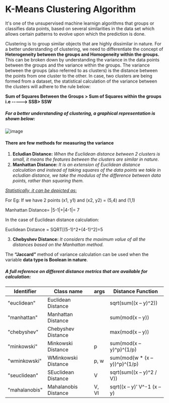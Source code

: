# K-Means Clustering Algorithm

It's one of the unsupervised machine learnign algorithms that groups or classifies data points, based on several similarities in the data set which allows certain patterns to evolve upon which the prediction is done.

Clustering is to group similar objects that are highly dissimilar in nature. For a better understanding of clustering, we need to differentiate the concept of **Heterogeneity between the groups and Homogeneity within the groups.**  This can be broken down by understanding the variance in the data points between the groups and the variance within the groups. The variance between the groups (also referred to as clusters) is the distance between the points from one cluster to the other. In case, two clusters are being formed from a dataset, the statistical calculation of the variance between the clusters will adhere to the rule below:

  **Sum of Squares Between the Groups > Sum of Squares within the groups i.e -----> SSB> SSW**

##### For a better understanding of clustering, a graphical representation is shown below:

![image](https://user-images.githubusercontent.com/30498799/115366678-1d45b100-a1f8-11eb-9a80-3d1c2a29f1a6.png)

#### There are few methods for measuring the variance

1.  **Ecludian Distance:** _When the Euclidean distance between 2 clusters is small, it means the features between the clusters are similar in nature._
2.  **Manhattan Distance:** _It is an extension of Euclidean distance calculation and instead of taking squares of the data points we takle in ecludian distance, we take the modulus of the difference between data points, rather than squaring them._

<u> _Statistically, it can be depicted as_: </u>

For Eg: If we have 2 points (x1, y1) and (x2, y2) = (5,4) and (1,1)

Manhattan Distance= |5-1|+|4-1|= 7

In the case of Euclidean distance calculation:

Euclidean Distance = SQRT[(5-1)^2+(4-1)^2]=5

3.  **Chebyshev Distance:** _It considers the maximum value of all the distances based on the Manhattan method._


The **“Jaccard”** method of variance calculation can be used when the variable **data type is Boolean in nature**.

##### A full reference on different distance metrics that are available for calculation:

|Identifier|Class name|args|Distance Function|
|----|-----|-------|-------|
|"euclidean"|Euclidean Distance||sqrt(sum((x – y)^2))|
|"manhattan"|Manhattan Distance||sum(mod(x – y))|
|"chebyshev"|Chebyshev Distance||max(mod(x – y))|
|"minkowski"|Minkowski Distance|p|sum(mod(x – y)^p)^(1/p)|
|"wminkowski"|WMinkowski Distance|p, w|sum(mod(w * (x – y))^p)^(1/p)|
|"seuclidean"|SEuclidean Distance|V|sqrt(sum((x – y)^2 / V))|
|"mahalanobis"|Mahalanobis Distance|V, VI|sqrt((x – y)’ V^-1 (x – y)|

